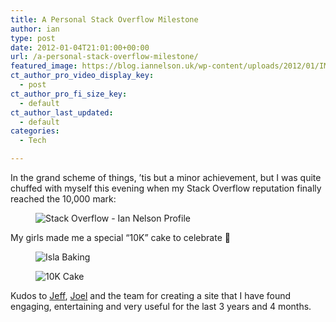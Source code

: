```yaml
---
title: A Personal Stack Overflow Milestone
author: ian
type: post
date: 2012-01-04T21:01:00+00:00
url: /a-personal-stack-overflow-milestone/
featured_image: https://blog.iannelson.uk/wp-content/uploads/2012/01/IMG_7069_edited_1-1.jpg
ct_author_pro_video_display_key:
  - post
ct_author_pro_fi_size_key:
  - default
ct_author_last_updated:
  - default
categories:
  - Tech

---
```

In the grand scheme of things, &#8217;tis but a minor achievement, but I was quite chuffed with myself this evening when my Stack Overflow reputation finally reached the 10,000 mark:

<div class="wp-block-image">
  <figure class="aligncenter"><img decoding="async" src="https://blog.iannelson.uk/wp-content/uploads/2023/08/04_01_2012_20_28_21.png" alt="Stack Overflow - Ian Nelson Profile" /></figure>
</div>

My girls made me a special &#8220;10K&#8221; cake to celebrate 🙂

<div class="wp-block-image">
  <figure class="aligncenter"><img decoding="async" src="https://blog.iannelson.uk/wp-content/uploads/2023/08/IMG_7069_edited_1.jpg" alt="Isla Baking" /></figure>
</div>

<div class="wp-block-image">
  <figure class="aligncenter"><img decoding="async" src="https://blog.iannelson.uk/wp-content/uploads/2023/08/IMG_7070_edited_1.jpg" alt="10K Cake" /></figure>
</div>

Kudos to [Jeff][1], [Joel][2] and the team for creating a site that I have found engaging, entertaining and very useful for the last 3 years and 4 months.

 [1]: http://blog.codinghorror.com/
 [2]: http://www.joelonsoftware.com/